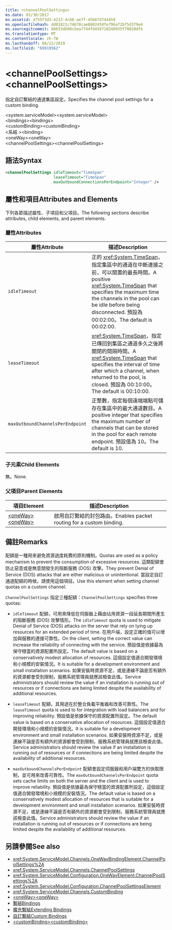 ```yaml
---
title: <channelPoolSettings>
ms.date: 03/30/2017
ms.assetid: 4755f3d3-4213-4c68-ae7f-45b67d744459
ms.openlocfilehash: dd81821c74678cae8602458fe796a72bf5d379e4
ms.sourcegitcommit: 68653db98c5ea7744fd438710248935f70020dfb
ms.translationtype: MT
ms.contentlocale: zh-TW
ms.lasthandoff: 08/22/2019
ms.locfileid: "69919562"
---
```

# <a name="channelpoolsettings"></a><span data-ttu-id="28e00-101">\<channelPoolSettings></span><span class="sxs-lookup"><span data-stu-id="28e00-101">\<channelPoolSettings></span></span>
<span data-ttu-id="28e00-102">指定自訂繫結的通道集區設定。</span><span class="sxs-lookup"><span data-stu-id="28e00-102">Specifies the channel pool settings for a custom binding.</span></span>  
  
 <span data-ttu-id="28e00-103">\<system.serviceModel></span><span class="sxs-lookup"><span data-stu-id="28e00-103">\<system.serviceModel></span></span>  
<span data-ttu-id="28e00-104">\<bindings></span><span class="sxs-lookup"><span data-stu-id="28e00-104">\<bindings></span></span>  
<span data-ttu-id="28e00-105">\<customBinding></span><span class="sxs-lookup"><span data-stu-id="28e00-105">\<customBinding></span></span>  
<span data-ttu-id="28e00-106">\<系結 ></span><span class="sxs-lookup"><span data-stu-id="28e00-106">\<binding></span></span>  
<span data-ttu-id="28e00-107">\<oneWay></span><span class="sxs-lookup"><span data-stu-id="28e00-107">\<oneWay></span></span>  
<span data-ttu-id="28e00-108">\<channelPoolSettings></span><span class="sxs-lookup"><span data-stu-id="28e00-108">\<channelPoolSettings></span></span>  
  
## <a name="syntax"></a><span data-ttu-id="28e00-109">語法</span><span class="sxs-lookup"><span data-stu-id="28e00-109">Syntax</span></span>  
  
```xml  
<channelPoolSettings idleTimeout="TimeSpan"
                     leaseTimeout="TimeSpan"
                     maxOutboundConnectionsPerEndpoint="Integer" />
```  
  
## <a name="attributes-and-elements"></a><span data-ttu-id="28e00-110">屬性和項目</span><span class="sxs-lookup"><span data-stu-id="28e00-110">Attributes and Elements</span></span>  
 <span data-ttu-id="28e00-111">下列各節描述屬性、子項目和父項目。</span><span class="sxs-lookup"><span data-stu-id="28e00-111">The following sections describe attributes, child elements, and parent elements.</span></span>  
  
### <a name="attributes"></a><span data-ttu-id="28e00-112">屬性</span><span class="sxs-lookup"><span data-stu-id="28e00-112">Attributes</span></span>  
  
|<span data-ttu-id="28e00-113">屬性</span><span class="sxs-lookup"><span data-stu-id="28e00-113">Attribute</span></span>|<span data-ttu-id="28e00-114">描述</span><span class="sxs-lookup"><span data-stu-id="28e00-114">Description</span></span>|  
|---------------|-----------------|  
|`idleTimeout`|<span data-ttu-id="28e00-115">正的 <xref:System.TimeSpan>，指定集區中的通道在中斷連接之前，可以閒置的最長時間。</span><span class="sxs-lookup"><span data-stu-id="28e00-115">A positive <xref:System.TimeSpan> that specifies the maximum time the channels in the pool can be idle before being disconnected.</span></span> <span data-ttu-id="28e00-116">預設為 00:02:00。</span><span class="sxs-lookup"><span data-stu-id="28e00-116">The default is 00:02:00.</span></span>|  
|`leaseTimeout`|<span data-ttu-id="28e00-117"><xref:System.TimeSpan>，指定已傳回到集區之通道多久之後將關閉的間隔時間。</span><span class="sxs-lookup"><span data-stu-id="28e00-117">A <xref:System.TimeSpan> that specifies the interval of time after which a channel, when returned to the pool, is closed.</span></span> <span data-ttu-id="28e00-118">預設為 00:10:00。</span><span class="sxs-lookup"><span data-stu-id="28e00-118">The default is 00:10:00.</span></span>|  
|`maxOutboundChannelsPerEndpoint`|<span data-ttu-id="28e00-119">正整數，指定每個遠端端點可儲存在集區中的最大通道數目。</span><span class="sxs-lookup"><span data-stu-id="28e00-119">A positive integer that specifies the maximum number of channels that can be stored in the pool for each remote endpoint.</span></span> <span data-ttu-id="28e00-120">預設值為 10。</span><span class="sxs-lookup"><span data-stu-id="28e00-120">The default is 10.</span></span>|  
  
### <a name="child-elements"></a><span data-ttu-id="28e00-121">子元素</span><span class="sxs-lookup"><span data-stu-id="28e00-121">Child Elements</span></span>  
 <span data-ttu-id="28e00-122">無。</span><span class="sxs-lookup"><span data-stu-id="28e00-122">None.</span></span>  
  
### <a name="parent-elements"></a><span data-ttu-id="28e00-123">父項目</span><span class="sxs-lookup"><span data-stu-id="28e00-123">Parent Elements</span></span>  
  
|<span data-ttu-id="28e00-124">項目</span><span class="sxs-lookup"><span data-stu-id="28e00-124">Element</span></span>|<span data-ttu-id="28e00-125">描述</span><span class="sxs-lookup"><span data-stu-id="28e00-125">Description</span></span>|  
|-------------|-----------------|  
|[<span data-ttu-id="28e00-126">\<oneWay></span><span class="sxs-lookup"><span data-stu-id="28e00-126">\<oneWay></span></span>](oneway.md)|<span data-ttu-id="28e00-127">啟用自訂繫結的封包路由。</span><span class="sxs-lookup"><span data-stu-id="28e00-127">Enables packet routing for a custom binding.</span></span>|  
  
## <a name="remarks"></a><span data-ttu-id="28e00-128">備註</span><span class="sxs-lookup"><span data-stu-id="28e00-128">Remarks</span></span>  
 <span data-ttu-id="28e00-129">配額是一種用來避免資源過度耗費的原則機制。</span><span class="sxs-lookup"><span data-stu-id="28e00-129">Quotas are used as a policy mechanism to prevent the consumption of excessive resources.</span></span> <span data-ttu-id="28e00-130">這類配額會防止惡意或是無意間發生的阻斷服務 (DOS) 攻擊。</span><span class="sxs-lookup"><span data-stu-id="28e00-130">They prevent Denial of Service (DOS) attacks that are either malicious or unintentional.</span></span> <span data-ttu-id="28e00-131">當設定自訂通道配額的時候，請使用這個項目。</span><span class="sxs-lookup"><span data-stu-id="28e00-131">Use this element when setting channel quotas on a custom channel.</span></span>  
  
 <span data-ttu-id="28e00-132">`ChannelPoolSettings` 指定三種配額：</span><span class="sxs-lookup"><span data-stu-id="28e00-132">`ChannelPoolSettings` specifies three quotas:</span></span>  
  
- <span data-ttu-id="28e00-133">`idleTimeout` 配額，可用來降低在伺服器上藉由佔用資源一段延長期間所產生的阻斷服務 (DOS) 攻擊情形。</span><span class="sxs-lookup"><span data-stu-id="28e00-133">The `idleTimeout` quota is used to mitigate Denial of Service (DOS) attacks on the server that rely on tying up resources for an extended period of time.</span></span> <span data-ttu-id="28e00-134">在用戶端，設定正確的值可以增加與服務的連接可靠性。</span><span class="sxs-lookup"><span data-stu-id="28e00-134">On the client, setting the correct value can increase the reliability of connecting with the service.</span></span> <span data-ttu-id="28e00-135">預設值是依據最為保守穩當的資源配置所設定。</span><span class="sxs-lookup"><span data-stu-id="28e00-135">The default value is based on a conservatively modest allocation of resources.</span></span> <span data-ttu-id="28e00-136">這個設定值適合開發環境和小規模的安裝情況。</span><span class="sxs-lookup"><span data-stu-id="28e00-136">It is suitable for a development environment and small installation scenarios.</span></span> <span data-ttu-id="28e00-137">如果安裝時資源不足，或是連線不論是否有額外的資源都會受到限制，服務系統管理員就應該檢查此值。</span><span class="sxs-lookup"><span data-stu-id="28e00-137">Service administrators should review the value if an installation is running out of resources or if connections are being limited despite the availability of additional resources.</span></span>  
  
- <span data-ttu-id="28e00-138">`leaseTimeout` 配額，其用途在於整合負載平衡器和改善可靠性。</span><span class="sxs-lookup"><span data-stu-id="28e00-138">The `leaseTimeout` quota is used to for integration with load balancers and for improving reliability.</span></span> <span data-ttu-id="28e00-139">預設值是依據保守的資源配置所設定。</span><span class="sxs-lookup"><span data-stu-id="28e00-139">The default value is based on a conservative allocation of resources.</span></span> <span data-ttu-id="28e00-140">這個設定值適合開發環境和小規模的安裝情況。</span><span class="sxs-lookup"><span data-stu-id="28e00-140">It is suitable for a development environment and small installation scenarios.</span></span> <span data-ttu-id="28e00-141">如果安裝時資源不足，或是連線不論是否有額外的資源都會受到限制，服務系統管理員就應該檢查此值。</span><span class="sxs-lookup"><span data-stu-id="28e00-141">Service administrators should review the value if an installation is running out of resources or if connections are being limited despite the availability of additional resources.</span></span>  
  
- <span data-ttu-id="28e00-142">`maxOutboundChannelsPerEndpoint` 配額會設定伺服器和用戶端雙方的快取限制，並可用來改善可靠性。</span><span class="sxs-lookup"><span data-stu-id="28e00-142">The `maxOutboundChannelsPerEndpoint` quota sets cache limits on both the server and the client and is used to improve reliability.</span></span> <span data-ttu-id="28e00-143">預設值是依據最為保守穩當的資源配置所設定，這個設定值適合開發環境和小規模的安裝情況。</span><span class="sxs-lookup"><span data-stu-id="28e00-143">The default value is based on a conservatively modest allocation of resources that is suitable for a development environment and small installation scenarios.</span></span> <span data-ttu-id="28e00-144">如果安裝時資源不足，或是連線不論是否有額外的資源都會受到限制，服務系統管理員就應該檢查此值。</span><span class="sxs-lookup"><span data-stu-id="28e00-144">Service administrators should review the value if an installation is running out of resources or if connections are being limited despite the availability of additional resources.</span></span>  
  
## <a name="see-also"></a><span data-ttu-id="28e00-145">另請參閱</span><span class="sxs-lookup"><span data-stu-id="28e00-145">See also</span></span>

- <xref:System.ServiceModel.Channels.OneWayBindingElement.ChannelPoolSettings%2A>
- <xref:System.ServiceModel.Channels.ChannelPoolSettings>
- <xref:System.ServiceModel.Configuration.OneWayElement.ChannelPoolSettings%2A>
- <xref:System.ServiceModel.Configuration.ChannelPoolSettingsElement>
- <xref:System.ServiceModel.Channels.CustomBinding>
- [<span data-ttu-id="28e00-146">\<oneWay></span><span class="sxs-lookup"><span data-stu-id="28e00-146">\<oneWay></span></span>](oneway.md)
- [<span data-ttu-id="28e00-147">繫結</span><span class="sxs-lookup"><span data-stu-id="28e00-147">Bindings</span></span>](../../../wcf/bindings.md)
- [<span data-ttu-id="28e00-148">擴充繫結</span><span class="sxs-lookup"><span data-stu-id="28e00-148">Extending Bindings</span></span>](../../../wcf/extending/extending-bindings.md)
- [<span data-ttu-id="28e00-149">自訂繫結</span><span class="sxs-lookup"><span data-stu-id="28e00-149">Custom Bindings</span></span>](../../../wcf/extending/custom-bindings.md)
- [<span data-ttu-id="28e00-150">\<customBinding></span><span class="sxs-lookup"><span data-stu-id="28e00-150">\<customBinding></span></span>](custombinding.md)
